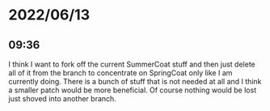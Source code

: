 # 2022/06/13

## 09:36

I think I want to fork off the current SummerCoat stuff and then just delete
all of it from the branch to concentrate on SpringCoat only like I am currently
doing. There is a bunch of stuff that is not needed at all and I think a smaller
patch would be more beneficial. Of course nothing would be lost just shoved
into another branch.